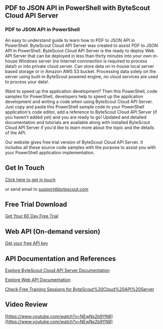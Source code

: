 ## PDF to JSON API in PowerShell with ByteScout Cloud API Server

### PDF to JSON API in PowerShell

An easy to understand guide to learn how to PDF to JSON API in PowerShell. ByteScout Cloud API Server was created to assist PDF to JSON API in PowerShell. ByteScout Cloud API Server is the ready to deploy Web API Server that can be deployed in less than thirty minutes into your own in-house Windows server (no Internet connnection is required to process data!) or into private cloud server. Can store data on in-house local server based storage or in Amazon AWS S3 bucket. Processing data solely on the server using built-in ByteScout powered engine, no cloud services are used to process your data!.

 Want to speed up the application development? Then this PowerShell, code samples for PowerShell, developers help to speed up the application development and writing a code when using ByteScout Cloud API Server.  Just copy and paste this PowerShell sample code to your PowerShell application's code editor, add a reference to ByteScout Cloud API Server (if you haven't added yet) and you are ready to go! Updated and detailed documentation and tutorials are available along with installed ByteScout Cloud API Server if you'd like to learn more about the topic and the details of the API.

Our website gives free trial version of ByteScout Cloud API Server. It includes all these source code samples with the purpose to assist you with your PowerShell application implementation.

## Get In Touch

[Click here to get in touch](https://bytescout.zendesk.com/hc/en-us/requests/new?subject=ByteScout%20Cloud%20API%20Server%20Question)

or send email to [support@bytescout.com](mailto:support@bytescout.com?subject=ByteScout%20Cloud%20API%20Server%20Question) 

## Free Trial Download

[Get Your 60 Day Free Trial](https://bytescout.com/download/web-installer?utm_source=github-readme)

## Web API (On-demand version)

[Get your free API key](https://pdf.co/documentation/api?utm_source=github-readme)

## API Documentation and References

[Explore ByteScout Cloud API Server Documentation](https://bytescout.com/documentation/index.html?utm_source=github-readme)

[Explore Web API Documentation](https://pdf.co/documentation/api?utm_source=github-readme)

[Check Free Training Sessions for ByteScout%20Cloud%20API%20Server](https://academy.bytescout.com/)

## Video Review

[https://www.youtube.com/watch?v=NEwNs2b9YN8](https://www.youtube.com/watch?v=NEwNs2b9YN8)